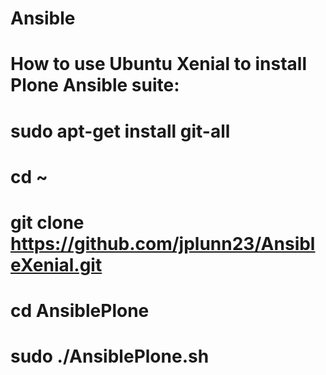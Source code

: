 # Ansible
# How to use Ubuntu Xenial to install Plone Ansible suite:
# sudo apt-get install git-all
# cd ~
# git clone https://github.com/jplunn23/AnsibleXenial.git
# cd AnsiblePlone
# sudo ./AnsiblePlone.sh
 
